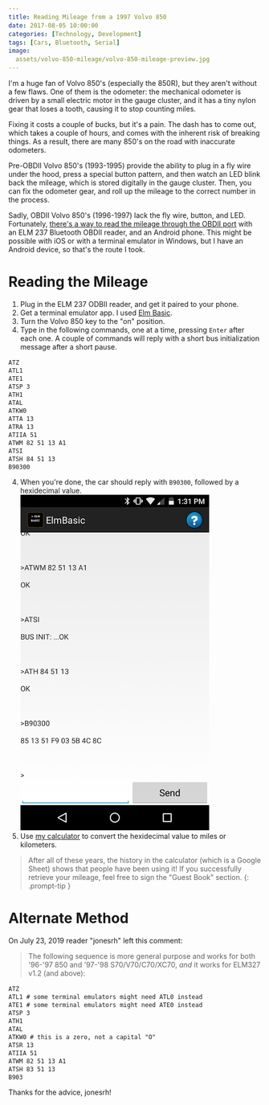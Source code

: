 ```yaml
---
title: Reading Mileage from a 1997 Volvo 850
date: 2017-08-05 10:00:00
categories: [Technology, Development]
tags: [Cars, Bluetooth, Serial]
image:
  assets/volvo-850-mileage/volvo-850-mileage-preview.jpg
---
```


I'm a huge fan of Volvo 850's (especially the 850R), but they aren't without a few flaws. One of them is the odometer: the mechanical odometer is driven by a small electric motor in the gauge cluster, and it has a tiny nylon gear that loses a tooth, causing it to stop counting miles.

Fixing it costs a couple of bucks, but it's a pain. The dash has to come out, which takes a couple of hours, and comes with the inherent risk of breaking things. As a result, there are many 850's on the road with inaccurate odometers.

Pre-OBDII Volvo 850's (1993-1995) provide the ability to plug in a fly wire under the hood, press a special button pattern, and then watch an LED blink back the mileage, which is stored digitally in the gauge cluster. Then, you can fix the odometer gear, and roll up the mileage to the correct number in the process.

Sadly, OBDII Volvo 850's (1996-1997) lack the fly wire, button, and LED. Fortunately, [there's a way to read the mileage through the OBDII port](http://jonesrh.info/volvo850/elm327_reads_volvo_850_mileage.html) with an ELM 237 Bluetooth OBDII reader, and an Android phone. This might be possible with iOS or with a terminal emulator in Windows, but I have an Android device, so that's the route I took.

# Reading the Mileage

1. Plug in the ELM 237 ODBII reader, and get it paired to your phone.
2. Get a terminal emulator app. I used [Elm Basic](https://play.google.com/store/apps/details?id=com.drively.elmterminal).
2. Turn the Volvo 850 key to the "on" position.
3. Type in the following commands, one at a time, pressing `Enter` after each one. A couple of commands will reply with a short bus initialization message after a short pause.
```
ATZ
ATL1
ATE1
ATSP 3
ATH1
ATAL
ATKW0
ATTA 13
ATRA 13
ATIIA 51
ATWM 82 51 13 A1
ATSI
ATSH 84 51 13
B90300
```
4. When you're done, the car should reply with `B90300`, followed by a hexidecimal value.
![](assets/volvo-850-mileage/volvo-850-output.png)
5. Use [my calculator](https://docs.google.com/spreadsheets/d/1DvlAkPIAIJQpVLLwoA7Juo6sBYhdpeV95bKz1DFA-qc/edit?usp=sharing) to convert the hexidecimal value to miles or kilometers.

> After all of these years, the history in the calculator (which is a Google Sheet) shows that people have been using it! If you successfully retrieve your mileage, feel free to sign the "Guest Book" section.
{: .prompt-tip }

# Alternate Method

On July 23, 2019 reader "jonesrh" left this comment:

> The following sequence is more general purpose and works for both '96-'97 850 and '97-'98 S70/V70/C70/XC70, *and* it works for ELM327 v1.2 (and above):

```
ATZ
ATL1 # some terminal emulators might need ATL0 instead
ATE1 # some terminal emulators might need ATE0 instead
ATSP 3
ATH1
ATAL
ATKW0 # this is a zero, not a capital "O"
ATSR 13
ATIIA 51
ATWM 82 51 13 A1
ATSH 83 51 13
B903
```

Thanks for the advice, jonesrh!
